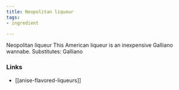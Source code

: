 ```yaml
---
title: Neopolitan liqueur
tags:
- ingredient

---
```

Neopolitan liqueur This American liqueur is an inexpensive Galliano wannabe. Substitutes: Galliano

### Links

* [[anise-flavored-liqueurs]]
